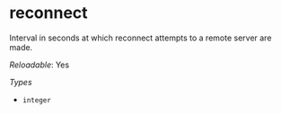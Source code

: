 # reconnect

Interval in seconds at which reconnect attempts to a
remote server are made.

*Reloadable*: Yes

*Types*

- `integer`


